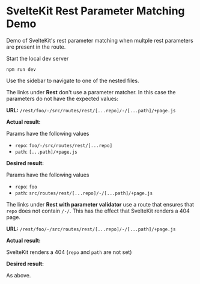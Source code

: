 # SvelteKit Rest Parameter Matching Demo

Demo of SvelteKit's rest parameter matching when multple rest parameters are present in the route.

Start the local dev server

```
npm run dev
```

Use the sidebar to navigate to one of the nested files.

The links under **Rest** don't use a parameter matcher. In this case the
parameters do not have the expected values:

**URL:** `/rest/foo/-/src/routes/rest/[...repo]/-/[...path]/+page.js`

**Actual result:**

Params have the following values

- `repo`: `foo/-/src/routes/rest/[...repo]`
- `path`: `[...path]/+page.js`

**Desired result:**

Params have the following values

- `repo`: `foo`
- `path`: `src/routes/rest/[...repo]/-/[...path]/+page.js`

The links under **Rest with parameter validator** use a route that ensures that `repo` does not contain
`/-/`. This has the effect that SvelteKit renders a 404 page.

**URL:** `/rest/foo/-/src/routes/rest/[...repo]/-/[...path]/+page.js`

**Actual result:**

SvelteKit renders a 404 (`repo` and `path` are not set)

**Desired result:**

As above.
